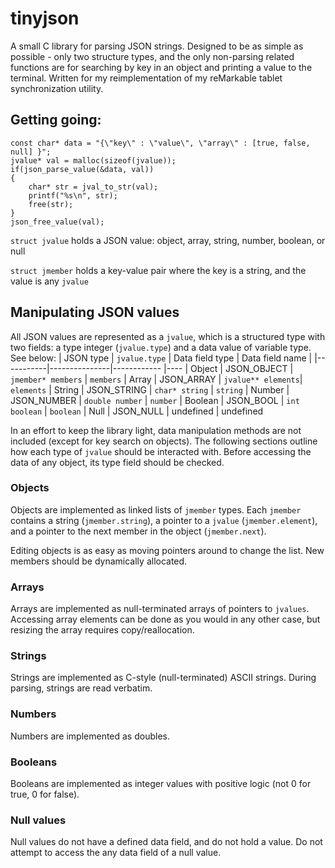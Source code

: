 # tinyjson

A small C library for parsing JSON strings.
Designed to be as simple as possible - only two structure types, and the only non-parsing related functions are for searching by key in an object and printing a value to the terminal.
Written for my reimplementation of my reMarkable tablet synchronization utility.
## Getting going:
```
const char* data = "{\"key\" : \"value\", \"array\" : [true, false, null] }";
jvalue* val = malloc(sizeof(jvalue));
if(json_parse_value(&data, val))
{
    char* str = jval_to_str(val);
    printf("%s\n", str);
    free(str);
}
json_free_value(val);
```
`struct jvalue` holds a JSON value: object, array, string, number, boolean, or null

`struct jmember` holds a key-value pair where the key is a string, and the value is any `jvalue`

## Manipulating JSON values
All JSON values are represented as a `jvalue`, which is a structured type with two fields: a type integer (`jvalue.type`) and a data value of variable type. See below:
| JSON type | `jvalue.type` | Data field type        | Data field name |
|-----------|---------------|------------        |----
| Object    | JSON_OBJECT   | `jmember* members` | `members`
| Array     | JSON_ARRAY    | `jvalue** elements`| `elements`
| String    | JSON_STRING   | `char* string`    | `string`
| Number    | JSON_NUMBER   | `double number`    | `number`
| Boolean   | JSON_BOOL     | `int boolean`      | `boolean`
| Null      | JSON_NULL     | undefined          | undefined

In an effort to keep the library light, data manipulation methods are not included (except for key search on objects). The following sections outline how each type of `jvalue` should be interacted with. Before accessing the data of any object, its type field should be checked.

### Objects
Objects are implemented as linked lists of `jmember` types. Each `jmember` contains a string (`jmember.string`), a pointer to a `jvalue` (`jmember.element`), and a pointer to the next member in the object (`jmember.next`).

Editing objects is as easy as moving pointers around to change the list. New members should be dynamically allocated.

### Arrays
Arrays are implemented as null-terminated arrays of pointers to `jvalues`. Accessing array elements can be done as you would in any other case, but resizing the array requires copy/reallocation.

### Strings
Strings are implemented as C-style (null-terminated) ASCII strings. During parsing, strings are read verbatim.

### Numbers
Numbers are implemented as doubles.

### Booleans
Booleans are implemented as integer values with positive logic (not 0 for true, 0 for false).

### Null values
Null values do not have a defined data field, and do not hold a value. Do not attempt to access the any data field of a null value.
